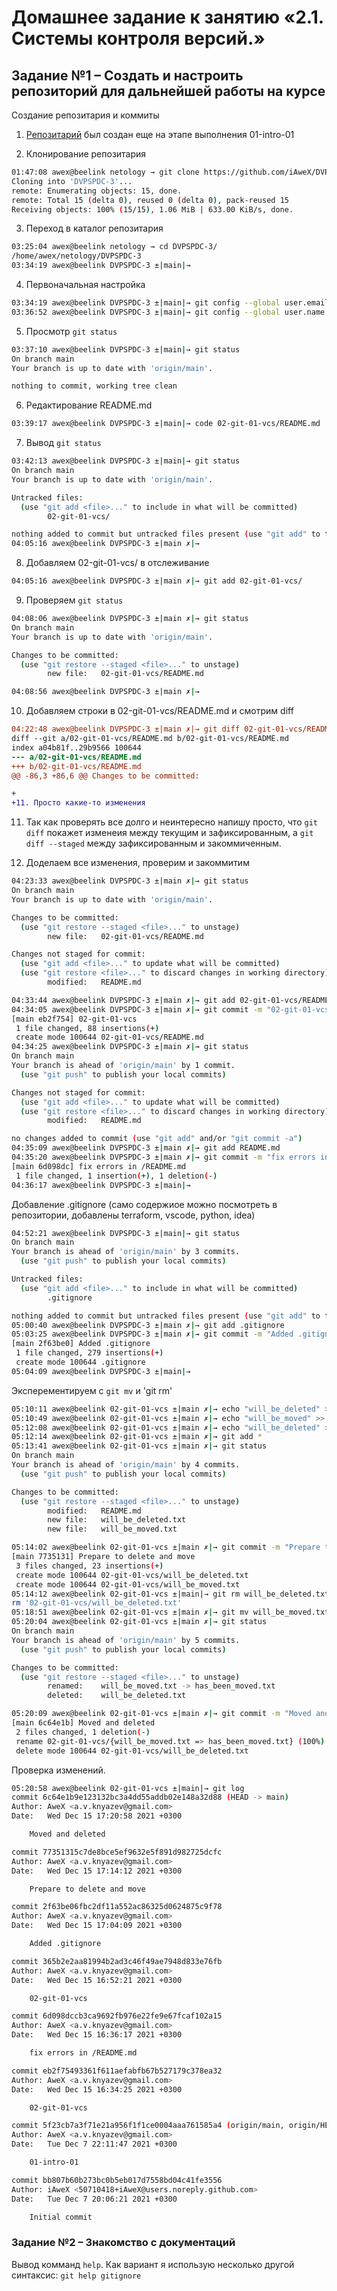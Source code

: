 
# Домашнее задание к занятию «2.1. Системы контроля версий.»

## Задание №1 – Создать и настроить репозиторий для дальнейшей работы на курсе

Создание репозитария и коммиты

1. [Репозитарий](https://github.com/iAweX/DVPSPDC-3) был создан еще на этапе выполнения 01-intro-01

2. Клонирование репозитария 

```bash
01:47:08 awex@beelink netology → git clone https://github.com/iAweX/DVPSPDC-3.git DVPSPDC-3
Cloning into 'DVPSPDC-3'...
remote: Enumerating objects: 15, done.
remote: Total 15 (delta 0), reused 0 (delta 0), pack-reused 15
Receiving objects: 100% (15/15), 1.06 MiB | 633.00 KiB/s, done.
```

3. Переход в каталог репозитария

```bash
03:25:04 awex@beelink netology → cd DVPSPDC-3/
/home/awex/netology/DVPSPDC-3
03:34:19 awex@beelink DVPSPDC-3 ±|main|→ 
```

4. Первоначальная настройка
  
```bash
03:34:19 awex@beelink DVPSPDC-3 ±|main|→ git config --global user.email "a.v.knyazev@gmail.com"
03:36:52 awex@beelink DVPSPDC-3 ±|main|→ git config --global user.name "AweX"
```

5. Просмотр `git status`

```bash
03:37:10 awex@beelink DVPSPDC-3 ±|main|→ git status
On branch main
Your branch is up to date with 'origin/main'.

nothing to commit, working tree clean
```

6. Редактирование README.md

```bash
03:39:17 awex@beelink DVPSPDC-3 ±|main|→ code 02-git-01-vcs/README.md
```

7. Вывод `git status`

```bash
03:42:13 awex@beelink DVPSPDC-3 ±|main|→ git status
On branch main
Your branch is up to date with 'origin/main'.

Untracked files:
  (use "git add <file>..." to include in what will be committed)
        02-git-01-vcs/

nothing added to commit but untracked files present (use "git add" to track)
04:05:16 awex@beelink DVPSPDC-3 ±|main ✗|→
```

8. Добавляем 02-git-01-vcs/ в отслеживание

```bash
04:05:16 awex@beelink DVPSPDC-3 ±|main ✗|→ git add 02-git-01-vcs/
```

9. Проверяем `git status`

```bash
04:08:06 awex@beelink DVPSPDC-3 ±|main ✗|→ git status
On branch main
Your branch is up to date with 'origin/main'.

Changes to be committed:
  (use "git restore --staged <file>..." to unstage)
        new file:   02-git-01-vcs/README.md

04:08:56 awex@beelink DVPSPDC-3 ±|main ✗|→
```

10. Добавляем строки в 02-git-01-vcs/README.md и смотрим diff

```diff
04:22:48 awex@beelink DVPSPDC-3 ±|main ✗|→ git diff 02-git-01-vcs/README.md
diff --git a/02-git-01-vcs/README.md b/02-git-01-vcs/README.md
index a04b81f..29b9566 100644
--- a/02-git-01-vcs/README.md
+++ b/02-git-01-vcs/README.md
@@ -86,3 +86,6 @@ Changes to be committed:

+
+11. Просто какие-то изменения
```

11. Так как проверять все долго и неинтересно напишу просто, что `git diff` покажет изменеия между текущим и зафиксированным, а `git diff --staged` между зафиксированным и закоммиченным.

12. Доделаем все изменения, проверим и закоммитим

```bash
04:23:33 awex@beelink DVPSPDC-3 ±|main ✗|→ git status
On branch main
Your branch is up to date with 'origin/main'.

Changes to be committed:
  (use "git restore --staged <file>..." to unstage)
        new file:   02-git-01-vcs/README.md

Changes not staged for commit:
  (use "git add <file>..." to update what will be committed)
  (use "git restore <file>..." to discard changes in working directory)
        modified:   README.md

04:33:44 awex@beelink DVPSPDC-3 ±|main ✗|→ git add 02-git-01-vcs/README.md 
04:34:05 awex@beelink DVPSPDC-3 ±|main ✗|→ git commit -m "02-git-01-vcs"
[main eb2f754] 02-git-01-vcs
 1 file changed, 88 insertions(+)
 create mode 100644 02-git-01-vcs/README.md
04:34:25 awex@beelink DVPSPDC-3 ±|main ✗|→ git status 
On branch main
Your branch is ahead of 'origin/main' by 1 commit.
  (use "git push" to publish your local commits)

Changes not staged for commit:
  (use "git add <file>..." to update what will be committed)
  (use "git restore <file>..." to discard changes in working directory)
        modified:   README.md

no changes added to commit (use "git add" and/or "git commit -a")
04:35:09 awex@beelink DVPSPDC-3 ±|main ✗|→ git add README.md
04:35:20 awex@beelink DVPSPDC-3 ±|main ✗|→ git commit -m "fix errors in /README.md"
[main 6d098dc] fix errors in /README.md
 1 file changed, 1 insertion(+), 1 deletion(-)
04:36:17 awex@beelink DVPSPDC-3 ±|main|→
```

Добавление .gitignore (само содержиое можно посмотреть в репозитории, добавлены terraform, vscode, python, idea)

```bash
04:52:21 awex@beelink DVPSPDC-3 ±|main|→ git status
On branch main
Your branch is ahead of 'origin/main' by 3 commits.
  (use "git push" to publish your local commits)

Untracked files:
  (use "git add <file>..." to include in what will be committed)
        .gitignore

nothing added to commit but untracked files present (use "git add" to track)
05:00:40 awex@beelink DVPSPDC-3 ±|main ✗|→ git add .gitignore
05:03:25 awex@beelink DVPSPDC-3 ±|main ✗|→ git commit -m "Added .gitignore"
[main 2f63be0] Added .gitignore
 1 file changed, 279 insertions(+)
 create mode 100644 .gitignore
05:04:09 awex@beelink DVPSPDC-3 ±|main|→
```

Эксперементируем с `git mv` и 'git rm'

```bash
05:10:11 awex@beelink 02-git-01-vcs ±|main ✗|→ echo "will_be_deleted" >> will_be_deleted
05:10:49 awex@beelink 02-git-01-vcs ±|main ✗|→ echo "will_be_moved" >> will_be_moved.txt
05:12:08 awex@beelink 02-git-01-vcs ±|main ✗|→ echo "will_be_deleted" >> will_be_deleted.txt
05:12:14 awex@beelink 02-git-01-vcs ±|main ✗|→ git add *
05:13:41 awex@beelink 02-git-01-vcs ±|main ✗|→ git status
On branch main
Your branch is ahead of 'origin/main' by 4 commits.
  (use "git push" to publish your local commits)

Changes to be committed:
  (use "git restore --staged <file>..." to unstage)
        modified:   README.md
        new file:   will_be_deleted.txt
        new file:   will_be_moved.txt

05:14:02 awex@beelink 02-git-01-vcs ±|main ✗|→ git commit -m "Prepare to delete and move"
[main 7735131] Prepare to delete and move
 3 files changed, 23 insertions(+)
 create mode 100644 02-git-01-vcs/will_be_deleted.txt
 create mode 100644 02-git-01-vcs/will_be_moved.txt
05:14:12 awex@beelink 02-git-01-vcs ±|main|→ git rm will_be_deleted.txt
rm '02-git-01-vcs/will_be_deleted.txt'
05:18:51 awex@beelink 02-git-01-vcs ±|main ✗|→ git mv will_be_moved.txt has_been_moved.txt
05:20:04 awex@beelink 02-git-01-vcs ±|main ✗|→ git status
On branch main
Your branch is ahead of 'origin/main' by 5 commits.
  (use "git push" to publish your local commits)

Changes to be committed:
  (use "git restore --staged <file>..." to unstage)
        renamed:    will_be_moved.txt -> has_been_moved.txt
        deleted:    will_be_deleted.txt

05:20:09 awex@beelink 02-git-01-vcs ±|main ✗|→ git commit -m "Moved and deleted"
[main 6c64e1b] Moved and deleted
 2 files changed, 1 deletion(-)
 rename 02-git-01-vcs/{will_be_moved.txt => has_been_moved.txt} (100%)
 delete mode 100644 02-git-01-vcs/will_be_deleted.txt
 ```

Проверка изменений.

```bash
05:20:58 awex@beelink 02-git-01-vcs ±|main|→ git log
commit 6c64e1b9e123132bc3a4dd55addb02e148a32d88 (HEAD -> main)
Author: AweX <a.v.knyazev@gmail.com>
Date:   Wed Dec 15 17:20:58 2021 +0300

    Moved and deleted

commit 77351315c7de8bce5ef9632e5f891d982725dcfc
Author: AweX <a.v.knyazev@gmail.com>
Date:   Wed Dec 15 17:14:12 2021 +0300

    Prepare to delete and move

commit 2f63be06fbc2df11a552ac86325d0624875c9f78
Author: AweX <a.v.knyazev@gmail.com>
Date:   Wed Dec 15 17:04:09 2021 +0300

    Added .gitignore

commit 365b2e2aa81994b2ad3c46f49ae7948d833e76fb
Author: AweX <a.v.knyazev@gmail.com>
Date:   Wed Dec 15 16:52:21 2021 +0300

    02-git-01-vcs

commit 6d098dccb3ca9692fb976e22fe9e67fcaf102a15
Author: AweX <a.v.knyazev@gmail.com>
Date:   Wed Dec 15 16:36:17 2021 +0300

    fix errors in /README.md

commit eb2f75493361f611aefabfb67b527179c378ea32
Author: AweX <a.v.knyazev@gmail.com>
Date:   Wed Dec 15 16:34:25 2021 +0300

    02-git-01-vcs

commit 5f23cb7a3f71e21a956f1f1ce0004aaa761585a4 (origin/main, origin/HEAD)
Author: AweX <a.v.knyazev@gmail.com>
Date:   Tue Dec 7 22:11:47 2021 +0300

    01-intro-01

commit bb807b60b273bc0b5eb017d7558bd04c41fe3556
Author: iAweX <50710418+iAweX@users.noreply.github.com>
Date:   Tue Dec 7 20:06:21 2021 +0300

    Initial commit
```

### Задание №2 – Знакомство с документаций

Вывод комманд `help`. Как вариант я использую несколько другой синтаксис: `git help gitignore`
